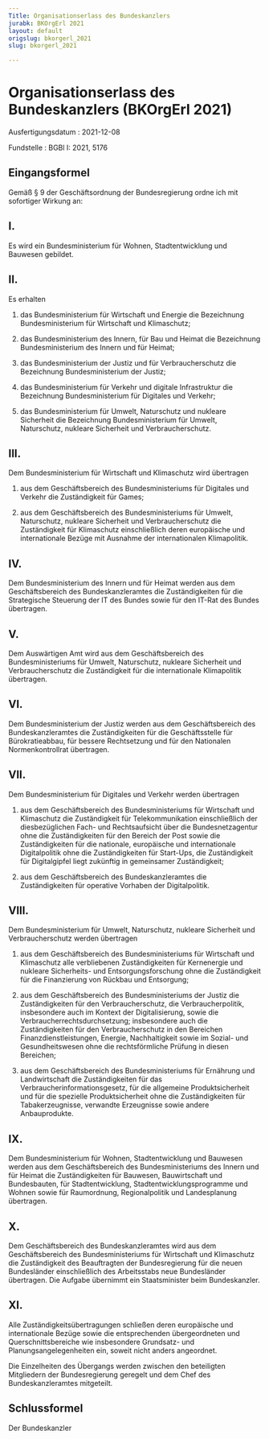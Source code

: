 ```yaml
---
Title: Organisationserlass des Bundeskanzlers
jurabk: BKOrgErl 2021
layout: default
origslug: bkorgerl_2021
slug: bkorgerl_2021

---
```


# Organisationserlass des Bundeskanzlers (BKOrgErl 2021)

Ausfertigungsdatum
:   2021-12-08

Fundstelle
:   BGBl I: 2021, 5176


## Eingangsformel

Gemäß § 9 der Geschäftsordnung der Bundesregierung ordne ich mit sofortiger Wirkung an:


## I.

Es wird ein Bundesministerium für Wohnen, Stadtentwicklung und Bauwesen gebildet.


## II.

Es erhalten

1.  das Bundesministerium für Wirtschaft und Energie die Bezeichnung Bundesministerium für Wirtschaft und Klimaschutz;


2.  das Bundesministerium des Innern, für Bau und Heimat die Bezeichnung Bundesministerium des Innern und für Heimat;


3.  das Bundesministerium der Justiz und für Verbraucherschutz die Bezeichnung Bundesministerium der Justiz;


4.  das Bundesministerium für Verkehr und digitale Infrastruktur die Bezeichnung Bundesministerium für Digitales und Verkehr;


5.  das Bundesministerium für Umwelt, Naturschutz und nukleare Sicherheit die Bezeichnung Bundesministerium für Umwelt, Naturschutz, nukleare Sicherheit und Verbraucherschutz.





## III.

Dem Bundesministerium für Wirtschaft und Klimaschutz wird übertragen

1.  aus dem Geschäftsbereich des Bundesministeriums für Digitales und Verkehr die Zuständigkeit für Games;


2.  aus dem Geschäftsbereich des Bundesministeriums für Umwelt, Naturschutz, nukleare Sicherheit und Verbraucherschutz die Zuständigkeit für Klimaschutz einschließlich deren europäische und internationale Bezüge mit Ausnahme der internationalen Klimapolitik.





## IV.

Dem Bundesministerium des Innern und für Heimat werden aus dem Geschäftsbereich des Bundeskanzleramtes die Zuständigkeiten für die Strategische Steuerung der IT des Bundes sowie für den IT-Rat des Bundes übertragen.


## V.

Dem Auswärtigen Amt wird aus dem Geschäftsbereich des Bundesministeriums für Umwelt, Naturschutz, nukleare Sicherheit und Verbraucherschutz die Zuständigkeit für die internationale Klimapolitik übertragen.


## VI.

Dem Bundesministerium der Justiz werden aus dem Geschäftsbereich des Bundeskanzleramtes die Zuständigkeiten für die Geschäftsstelle für Bürokratieabbau, für bessere Rechtsetzung und für den Nationalen Normenkontrollrat übertragen.


## VII.

Dem Bundesministerium für Digitales und Verkehr werden übertragen

1.  aus dem Geschäftsbereich des Bundesministeriums für Wirtschaft und Klimaschutz die Zuständigkeit für Telekommunikation einschließlich der diesbezüglichen Fach- und Rechtsaufsicht über die Bundesnetzagentur ohne die Zuständigkeiten für den Bereich der Post sowie die Zuständigkeiten für die nationale, europäische und internationale Digitalpolitik ohne die Zuständigkeiten für Start-Ups, die Zuständigkeit für Digitalgipfel liegt zukünftig in gemeinsamer Zuständigkeit;


2.  aus dem Geschäftsbereich des Bundeskanzleramtes die Zuständigkeiten für operative Vorhaben der Digitalpolitik.





## VIII.

Dem Bundesministerium für Umwelt, Naturschutz, nukleare Sicherheit und Verbraucherschutz werden übertragen

1.  aus dem Geschäftsbereich des Bundesministeriums für Wirtschaft und Klimaschutz alle verbliebenen Zuständigkeiten für Kernenergie und nukleare Sicherheits- und Entsorgungsforschung ohne die Zuständigkeit für die Finanzierung von Rückbau und Entsorgung;


2.  aus dem Geschäftsbereich des Bundesministeriums der Justiz die Zuständigkeiten für den Verbraucherschutz, die Verbraucherpolitik, insbesondere auch im Kontext der Digitalisierung, sowie die Verbraucherrechtsdurchsetzung; insbesondere auch die Zuständigkeiten für den Verbraucherschutz in den Bereichen Finanzdienstleistungen, Energie, Nachhaltigkeit sowie im Sozial- und Gesundheitswesen ohne die rechtsförmliche Prüfung in diesen Bereichen;


3.  aus dem Geschäftsbereich des Bundesministeriums für Ernährung und Landwirtschaft die Zuständigkeiten für das Verbraucherinformationsgesetz, für die allgemeine Produktsicherheit und für die spezielle Produktsicherheit ohne die Zuständigkeiten für Tabakerzeugnisse, verwandte Erzeugnisse sowie andere Anbauprodukte.





## IX.

Dem Bundesministerium für Wohnen, Stadtentwicklung und Bauwesen werden aus dem Geschäftsbereich des Bundesministeriums des Innern und für Heimat die Zuständigkeiten für Bauwesen, Bauwirtschaft und Bundesbauten, für Stadtentwicklung, Stadtentwicklungsprogramme und Wohnen sowie für Raumordnung, Regionalpolitik und Landesplanung übertragen.


## X.

Dem Geschäftsbereich des Bundeskanzleramtes wird aus dem Geschäftsbereich des Bundesministeriums für Wirtschaft und Klimaschutz die Zuständigkeit des Beauftragten der Bundesregierung für die neuen Bundesländer einschließlich des Arbeitsstabs neue Bundesländer übertragen. Die Aufgabe übernimmt ein Staatsminister beim Bundeskanzler.


## XI.

Alle Zuständigkeitsübertragungen schließen deren europäische und internationale Bezüge sowie die entsprechenden übergeordneten und Querschnittsbereiche wie insbesondere Grundsatz- und Planungsangelegenheiten ein, soweit nicht anders angeordnet.

Die Einzelheiten des Übergangs werden zwischen den beteiligten Mitgliedern der Bundesregierung geregelt und dem Chef des Bundeskanzleramtes mitgeteilt.


## Schlussformel

Der Bundeskanzler

